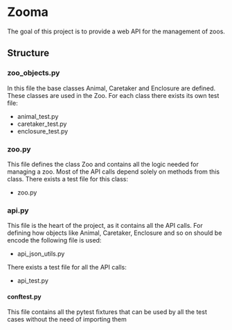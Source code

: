 # Zooma

The goal of this project is to provide a web API for the management of
zoos.

## Structure

### zoo_objects.py

In this file the base classes Animal, Caretaker and Enclosure are
defined. These classes are used in the Zoo.
For each class there exists its own test file:

- animal_test.py
- caretaker_test.py
- enclosure_test.py

### zoo.py

This file defines the class Zoo and contains all the logic needed for
managing a zoo. Most of the API calls depend solely on methods from this
class.
There exists a test file for this class:

- zoo.py

### api.py

This file is the heart of the project, as it contains all the API calls.
For defining how objects like Animal, Caretaker, Enclosure and so on
should be encode the following file is used:

- api_json_utils.py

There exists a test file for all the API calls:

- api_test.py

#### conftest.py

This file contains all the pytest fixtures that can be used by all the
test cases without the need of importing them
